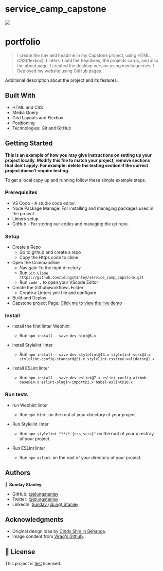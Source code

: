 # service_camp_capstone

![](https://img.shields.io/badge/Microverse-blueviolet)

# portfolio

> I create the nav and headline in my Capstone project, using HTML, CSS(flexbox), Linters.
> I add the headlines, the projects cards, and also the about page.
> I created the desktop version using media queries.
> I Deployed my website using GitHub pages

Additional description about the project and its features.

## Built With

- HTML and CSS
- Media Query
- Grid Layouts and Flexbox
- Positioning
- Technologies: Git and GitHub

## Getting Started

**This is an example of how you may give instructions on setting up your project locally.**
**Modify this file to match your project, remove sections that don't apply. For example: delete the testing section if the currect project doesn't require testing.**

To get a local copy up and running follow these simple example steps.

### Prerequisites

- VS Code - A studio code editor.
- Node Package Manage: For installing and managing packages used in the project.
- Linters setup
- GitHub - For storing our codes and managing the git repo.

### Setup

- Create a Repo
  - Go to github and create a repo
  - Copy the Https code to clone
- Open the Commandline
  - Navigate To the right directory
  - Run `Git Clone https://github.com/idungstanley/service_camp_capstone.git`
  - Run `code .` to open your VScode Editor
- Create the Github\workflows Folder
  - Create a Linters.yml file and configure
- Build and Deploy
- Capstone project Page: [Click me to view the live demo](https://idungstanley.github.io/service_camp_capstone)

### Install

- install the first linter Webhint

  - Run `npm install --save-dev hint@6.x`

- install Stylelint linter

  - Run `npm install --save-dev stylelint@13.x stylelint-scss@3.x stylelint-config-standard@21.x stylelint-csstree-validator@1.x`

- install ESLint linter
  - Run `npm install --save-dev eslint@7.x eslint-config-airbnb-base@14.x eslint-plugin-import@2.x babel-eslint@10.x`

### Run tests

- run Webhint linter

  - Run `npx hint`. on the root of your directory of your project.

- Run Stylelint linter

  - Run `npx stylelint "**/*.{css,scss}"` on the root of your directory of your project.

- Run ESLint linter
  - Run `npx eslint`. on the root of your directory of your project.

## Authors

👤 **Sunday Stanley**

- GitHub: [@idungstanley](https://github.com/idungstanley)
- Twitter: [@idungstanley](https://twitter.com/IdungStanley)
- LinkedIn: [Sunday (idung) Stanley](https://linkedin.com/in/sundaystanley56)

## Acknowledgments

- Original design idea by <a href="https://www.behance.net/adagio07">Cindy Shin in Behance</a>.
- Image condent from <a href="https://www.behance.net/adagio07">Virag's Github</a>.
## 📝 License

This project is [test](./test.md) licensed.
